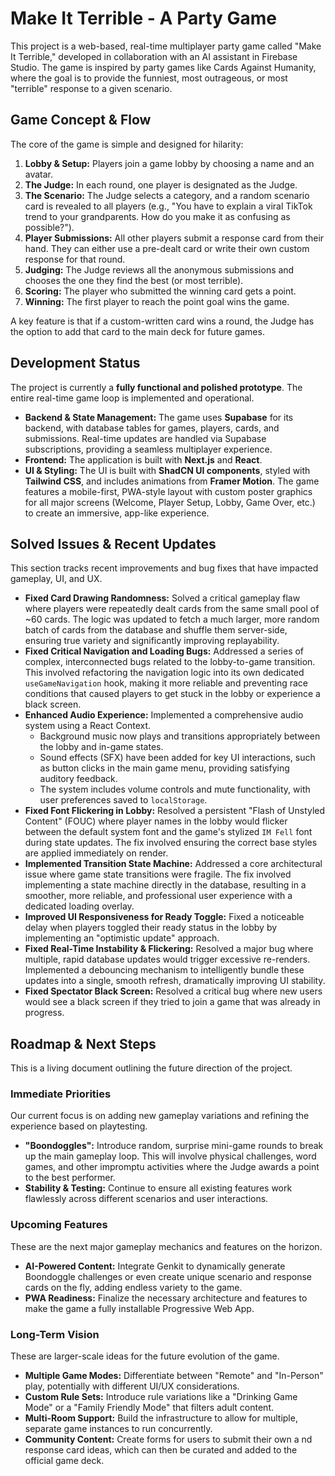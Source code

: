 # Make It Terrible - A Party Game

This project is a web-based, real-time multiplayer party game called "Make It Terrible," developed in collaboration with an AI assistant in Firebase Studio. The game is inspired by party games like Cards Against Humanity, where the goal is to provide the funniest, most outrageous, or most "terrible" response to a given scenario.

## Game Concept & Flow

The core of the game is simple and designed for hilarity:

1.  **Lobby & Setup:** Players join a game lobby by choosing a name and an avatar.
2.  **The Judge:** In each round, one player is designated as the Judge.
3.  **The Scenario:** The Judge selects a category, and a random scenario card is revealed to all players (e.g., "You have to explain a viral TikTok trend to your grandparents. How do you make it as confusing as possible?").
4.  **Player Submissions:** All other players submit a response card from their hand. They can either use a pre-dealt card or write their own custom response for that round.
5.  **Judging:** The Judge reviews all the anonymous submissions and chooses the one they find the best (or most terrible).
6.  **Scoring:** The player who submitted the winning card gets a point.
7.  **Winning:** The first player to reach the point goal wins the game.

A key feature is that if a custom-written card wins a round, the Judge has the option to add that card to the main deck for future games.

## Development Status

The project is currently a **fully functional and polished prototype**. The entire real-time game loop is implemented and operational.

- **Backend & State Management:** The game uses **Supabase** for its backend, with database tables for games, players, cards, and submissions. Real-time updates are handled via Supabase subscriptions, providing a seamless multiplayer experience.
- **Frontend:** The application is built with **Next.js** and **React**.
- **UI & Styling:** The UI is built with **ShadCN UI components**, styled with **Tailwind CSS**, and includes animations from **Framer Motion**. The game features a mobile-first, PWA-style layout with custom poster graphics for all major screens (Welcome, Player Setup, Lobby, Game Over, etc.) to create an immersive, app-like experience.

## Solved Issues & Recent Updates

This section tracks recent improvements and bug fixes that have impacted gameplay, UI, and UX.

- **Fixed Card Drawing Randomness:** Solved a critical gameplay flaw where players were repeatedly dealt cards from the same small pool of ~60 cards. The logic was updated to fetch a much larger, more random batch of cards from the database and shuffle them server-side, ensuring true variety and significantly improving replayability.
- **Fixed Critical Navigation and Loading Bugs:** Addressed a series of complex, interconnected bugs related to the lobby-to-game transition. This involved refactoring the navigation logic into its own dedicated `useGameNavigation` hook, making it more reliable and preventing race conditions that caused players to get stuck in the lobby or experience a black screen.
- **Enhanced Audio Experience:** Implemented a comprehensive audio system using a React Context.
  - Background music now plays and transitions appropriately between the lobby and in-game states.
  - Sound effects (SFX) have been added for key UI interactions, such as button clicks in the main game menu, providing satisfying auditory feedback.
  - The system includes volume controls and mute functionality, with user preferences saved to `localStorage`.
- **Fixed Font Flickering in Lobby:** Resolved a persistent "Flash of Unstyled Content" (FOUC) where player names in the lobby would flicker between the default system font and the game's stylized `IM Fell` font during state updates. The fix involved ensuring the correct base styles are applied immediately on render.
- **Implemented Transition State Machine:** Addressed a core architectural issue where game state transitions were fragile. The fix involved implementing a state machine directly in the database, resulting in a smoother, more reliable, and professional user experience with a dedicated loading overlay.
- **Improved UI Responsiveness for Ready Toggle:** Fixed a noticeable delay when players toggled their ready status in the lobby by implementing an "optimistic update" approach.
- **Fixed Real-Time Instability & Flickering:** Resolved a major bug where multiple, rapid database updates would trigger excessive re-renders. Implemented a debouncing mechanism to intelligently bundle these updates into a single, smooth refresh, dramatically improving UI stability.
- **Fixed Spectator Black Screen:** Resolved a critical bug where new users would see a black screen if they tried to join a game that was already in progress.

## Roadmap & Next Steps

This is a living document outlining the future direction of the project.

### Immediate Priorities
Our current focus is on adding new gameplay variations and refining the experience based on playtesting.
- **"Boondoggles":** Introduce random, surprise mini-game rounds to break up the main gameplay loop. This will involve physical challenges, word games, and other impromptu activities where the Judge awards a point to the best performer.
- **Stability & Testing:** Continue to ensure all existing features work flawlessly across different scenarios and user interactions.

### Upcoming Features
These are the next major gameplay mechanics and features on the horizon.
- **AI-Powered Content:** Integrate Genkit to dynamically generate Boondoggle challenges or even create unique scenario and response cards on the fly, adding endless variety to the game.
- **PWA Readiness:** Finalize the necessary architecture and features to make the game a fully installable Progressive Web App.

### Long-Term Vision
These are larger-scale ideas for the future evolution of the game.
- **Multiple Game Modes:** Differentiate between "Remote" and "In-Person" play, potentially with different UI/UX considerations.
- **Custom Rule Sets:** Introduce rule variations like a "Drinking Game Mode" or a "Family Friendly Mode" that filters adult content.
- **Multi-Room Support:** Build the infrastructure to allow for multiple, separate game instances to run concurrently.
- **Community Content:** Create forms for users to submit their own a nd response card ideas, which can then be curated and added to the official game deck.
